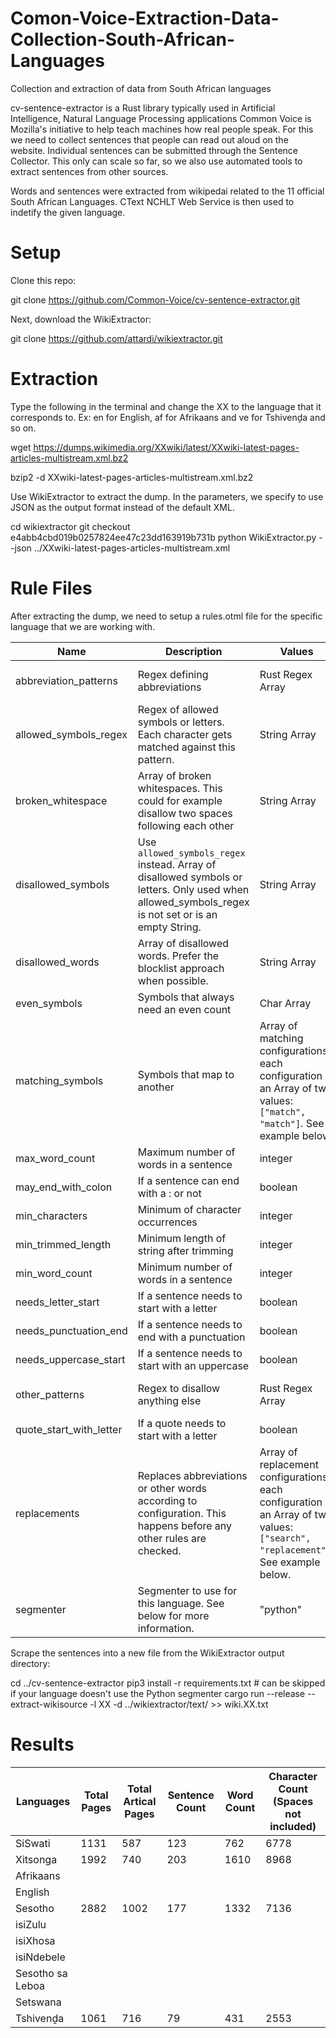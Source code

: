 # Comon-Voice-Extraction-Data-Collection-South-African-Languages
Collection and extraction of data from South African languages


cv-sentence-extractor is a Rust library typically used in Artificial Intelligence, Natural Language Processing applications
Common Voice is Mozilla's initiative to help teach machines how real people speak. For this we need to collect sentences that people can read out aloud on the website. Individual sentences can be submitted through the Sentence Collector. This only can scale so far, so we also use automated tools to extract sentences from other sources.

Words and sentences were extracted from wikipedai related to the 11 official South African Languages. 
CText NCHLT Web Service is then used to indetify the given language.

# Setup

Clone this repo:

git clone https://github.com/Common-Voice/cv-sentence-extractor.git

Next, download the WikiExtractor:

git clone https://github.com/attardi/wikiextractor.git

# Extraction
Type the following in the terminal and change the XX to the language that it corresponds to. Ex: en for English, af for Afrikaans and ve for Tshivenḓa and so on.

wget https://dumps.wikimedia.org/XXwiki/latest/XXwiki-latest-pages-articles-multistream.xml.bz2

bzip2 -d XXwiki-latest-pages-articles-multistream.xml.bz2


Use WikiExtractor to extract the dump. In the parameters, we specify to use JSON as the output format instead of the default XML.

cd wikiextractor
git checkout e4abb4cbd019b0257824ee47c23dd163919b731b
python WikiExtractor.py --json ../XXwiki-latest-pages-articles-multistream.xml


# Rule Files

After extracting the dump, we need to setup a rules.otml file for the specific language that we are working with.


| Name   |      Description      |  Values | Default |
|--------|-----------------------|---------|---------|
| abbreviation_patterns |  Regex defining abbreviations | Rust Regex Array | all abbreviations allowed
| allowed_symbols_regex |  Regex of allowed symbols or letters. Each character gets matched against this pattern. | String Array | not used
| broken_whitespace |  Array of broken whitespaces. This could for example disallow two spaces following each other | String Array | all types of whitespaces allowed
| disallowed_symbols |  Use `allowed_symbols_regex` instead. Array of disallowed symbols or letters. Only used when allowed_symbols_regex is not set or is an empty String. | String Array | all symbols allowed
| disallowed_words |  Array of disallowed words. Prefer the blocklist approach when possible. | String Array | all words allowed
| even_symbols |  Symbols that always need an even count | Char Array | []
| matching_symbols |  Symbols that map to another | Array of matching configurations: each configuration is an Array of two values: `["match", "match"]`. See example below. | []
| max_word_count |  Maximum number of words in a sentence | integer | 14
| may_end_with_colon |  If a sentence can end with a : or not | boolean | false
| min_characters |  Minimum of character occurrences | integer | 0
| min_trimmed_length |  Minimum length of string after trimming | integer | 3
| min_word_count |  Minimum number of words in a sentence | integer | 1
| needs_letter_start |  If a sentence needs to start with a letter | boolean | true
| needs_punctuation_end |  If a sentence needs to end with a punctuation | boolean | false
| needs_uppercase_start |  If a sentence needs to start with an uppercase | boolean | false
| other_patterns |  Regex to disallow anything else | Rust Regex Array | all other patterns allowed
| quote_start_with_letter |  If a quote needs to start with a letter | boolean | true
| replacements |  Replaces abbreviations or other words according to configuration. This happens before any other rules are checked. | Array of replacement configurations: each configuration is an Array of two values: `["search", "replacement"]`. See example below. | nothing gets replaced
| segmenter |  Segmenter to use for this language. See below for more information. | "python" | using `rust-punkt` by default





Scrape the sentences into a new file from the WikiExtractor output directory:

cd ../cv-sentence-extractor
pip3 install -r requirements.txt # can be skipped if your language doesn't use the Python segmenter
cargo run --release -- extract-wikisource -l XX -d ../wikiextractor/text/ >> wiki.XX.txt



# Results


| Languages| Total Pages| Total Artical Pages| Sentence Count| Word Count | Character Count (Spaces not included) |
| ---------- | ----------- | -------- | -------- |-------- |-------- |
| SiSwati | 1131 | 587 | 123 | 762 | 6778 |
| Xitsonga |1992| 740 | 203 | 1610  | 8968 |
| Afrikaans |  |  |  |
| English |  |  |  |
| Sesotho | 2882 | 1002 | 177 | 1332 | 7136 |
| isiZulu |  |  |  |
| isiXhosa |  |  |  |
| isiNdebele |  |  |  |
| Sesotho sa Leboa |  |  |  |
| Setswana|  |  |  |
| Tshivenḓa| 1061 | 716 | 79 | 431 | 2553 |


